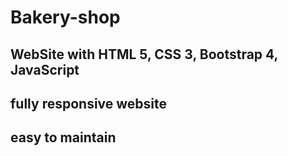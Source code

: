 # Bakery-shop
## WebSite with HTML 5, CSS 3, Bootstrap 4, JavaScript
## fully responsive website
## easy to maintain

